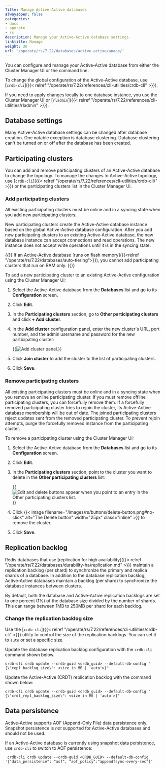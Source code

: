 ```yaml
---
Title: Manage Active-Active databases
alwaysopen: false
categories:
- docs
- operate
- rs
description: Manage your Active-Active database settings.
linktitle: Manage
weight: 30
url: '/operate/rs/7.22/databases/active-active/anage/'
---
```


You can configure and manage your Active-Active database from either the Cluster Manager UI or the command line.

To change the global configuration of the Active-Active database, use [`crdb-cli`]({{< relref "/operate/rs/7.22/references/cli-utilities/crdb-cli" >}}).

If you need to apply changes locally to one database instance, you use the Cluster Manager UI or [`rladmin`]({{< relref "/operate/rs/7.22/references/cli-utilities/rladmin" >}}).

## Database settings

Many Active-Active database settings can be changed after database creation. One notable exception is database clustering. Database clustering can't be turned on or off after the database has been created.

## Participating clusters

You can add and remove participating clusters of an Active-Active database to change the topology.
To manage the changes to Active-Active topology, use [`crdb-cli`]({{< relref "/operate/rs/7.22/references/cli-utilities/crdb-cli/" >}}) or the participating clusters list in the Cluster Manager UI.

### Add participating clusters

All existing participating clusters must be online and in a syncing state when you add new participating clusters.

New participating clusters create the Active-Active database instance based on the global Active-Active database configuration.
After you add new participating clusters to an existing Active-Active database,
the new database instance can accept connections and read operations.
The new instance does not accept write operations until it is in the syncing state.

{{<note>}}
If an Active-Active database [runs on flash memory]({{<relref "/operate/rs/7.22/databases/auto-tiering">}}), you cannot add participating clusters that run on RAM only.
{{</note>}}

To add a new participating cluster to an existing Active-Active configuration using the Cluster Manager UI:

1. Select the Active-Active database from the **Databases** list and go to its **Configuration** screen.

1. Click **Edit**.

1. In the **Participating clusters** section, go to **Other participating clusters** and click **+ Add cluster**.

1. In the **Add cluster** configuration panel, enter the new cluster's URL, port number, and the admin username and password for the new participating cluster:

    {{<image filename="images/rs/screenshots/databases/active-active-databases/participating-clusters-add-cluster.png" alt="Add cluster panel.">}}

1. Click **Join cluster** to add the cluster to the list of participating clusters. 

1. Click **Save**.


### Remove participating clusters

All existing participating clusters must be online and in a syncing state when you remove an online participating cluster.
If you must remove offline participating clusters, you can forcefully remove them.
If a forcefully removed participating cluster tries to rejoin the cluster,
its Active-Active database membership will be out of date.
The joined participating clusters reject updates sent from the removed participating cluster.
To prevent rejoin attempts, purge the forcefully removed instance from the participating cluster.

To remove a participating cluster using the Cluster Manager UI:

1. Select the Active-Active database from the **Databases** list and go to its **Configuration** screen.

1. Click **Edit**.

1. In the **Participating clusters** section, point to the cluster you want to delete in the **Other participating clusters** list:

    {{<image filename="images/rs/screenshots/databases/active-active-databases/participating-clusters-edit-delete.png" alt="Edit and delete buttons appear when you point to an entry in the Other participating clusters list.">}}

1. Click {{< image filename="/images/rs/buttons/delete-button.png#no-click" alt="The Delete button" width="25px" class="inline" >}} to remove the cluster.

1. Click **Save**.

## Replication backlog

Redis databases that use [replication for high availability]({{< relref "/operate/rs/7.22/databases/durability-ha/replication.md" >}}) maintain a replication backlog (per shard) to synchronize the primary and replica shards of a database. In addition to the database replication backlog, Active-Active databases maintain a backlog (per shard) to synchronize the database instances between clusters.

By default, both the database and Active-Active replication backlogs are set to one percent (1%) of the database size divided by the number of shards. This can range between 1MB to 250MB per shard for each backlog.

### Change the replication backlog size

Use the [`crdb-cli`]({{< relref "/operate/rs/7.22/references/cli-utilities/crdb-cli" >}}) utility to control the size of the replication backlogs. You can set it to `auto` or set a specific size.  

Update the database replication backlog configuration with the `crdb-cli` command shown below.

```text
crdb-cli crdb update --crdb-guid <crdb_guid> --default-db-config "{\"repl_backlog_size\": <size in MB | 'auto'>}"
```

Update the Active-Active (CRDT) replication backlog with the command shown below: 

```text
crdb-cli crdb update --crdb-guid <crdb_guid> --default-db-config "{\"crdt_repl_backlog_size\": <size in MB | 'auto'>}"
```

## Data persistence

Active-Active supports AOF (Append-Only File) data persistence only.  Snapshot persistence is _not_ supported for Active-Active databases and should not be used.

If an Active-Active database is currently using snapshot data persistence, use `crdb-cli` to switch to AOF persistence:
```text
 crdb-cli crdb update --crdb-guid <CRDB_GUID> --default-db-config '{"data_persistence": "aof", "aof_policy":"appendfsync-every-sec"}'
```


